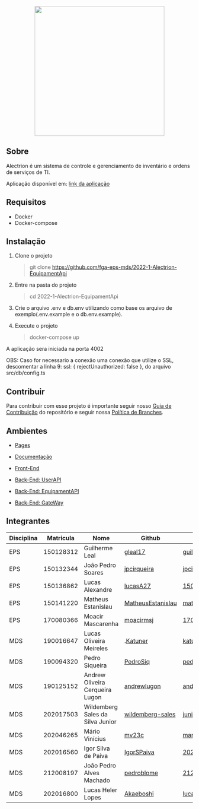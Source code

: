 <div align="center">
    <img src="https://github.com/fga-eps-mds/2022-1-Alectrion-DOC/blob/gh-pages/docs/documentation/Documentos/Identidade%20Visual/S%C3%ADmbolo_Alectrion.png?raw=true" height="350px" width="350px">
</div>

## Sobre

Alectrion é um sistema de controle e gerenciamento de inventário e ordens de serviços de TI.

Aplicação disponível em: [link da aplicação](https://alectrion-front.herokuapp.com/)

## Requisitos

 - Docker
 - Docker-compose

## Instalação

1. Clone o projeto 
    
    > git clone https://github.com/fga-eps-mds/2022-1-Alectrion-EquipamentApi

2. Entre na pasta do projeto
    
    > cd 2022-1-Alectrion-EquipamentApi

3. Crie o arquivo .env e db.env utilizando como base os arquivo de exemplo(.env.example e o db.env.example).

4. Execute o projeto
    
    > docker-compose up

A aplicação sera iniciada na porta 4002

OBS: Caso for necessario a conexão uma conexão que utilize o SSL, descomentar a linha 9: ssl: { rejectUnauthorized: false }, do arquivo src/db/config.ts

## Contribuir
Para contribuir com esse projeto é importante seguir nosso [Guia de Contribuição](docs\documentation\Documentos\guia-contribuicao.md) do repositório e seguir nossa [Política de Branches](docs\documentation\Documentos\politicas-branch.md).

## Ambientes

- [Pages](https://fga-eps-mds.github.io/2022-1-Alectrion-DOC/)

- [Documentação](https://github.com/fga-eps-mds/2022-1-Alectrion-DOC)

- [Front-End](https://github.com/fga-eps-mds/2022-1-Alectrion-FrontEnd)

- [Back-End: UserAPI](https://github.com/fga-eps-mds/2022-1-Alectrion-UserAPI)
  
- [Back-End: EquipamentAPI](https://github.com/fga-eps-mds/2022-1-Alectrion-EquipamentApi) 

- [Back-End: GateWay](https://github.com/fga-eps-mds/2022-1-Alectrion-Gateway) 


## Integrantes

| Disciplina | Matricula | Nome | Github | E-mail |
|------------|-----------|------|--------|--------|
|EPS|150128312|Guilherme Leal|[gleal17](https://github.com/gleal17)|guilhermelml@gmail.com|
|EPS|150132344|João Pedro Soares|[jpcirqueira](https://github.com/jpcirqueira)|jpcirqueira81@gmail.com|
|EPS|150136862|Lucas Alexandre|[lucasA27](https://github.com/lucasA27)|150136862@aluno.unb.br|
|EPS|150141220|Matheus Estanislau|[MatheusEstanislau](https://github.com/MatheusEstanislau)|matheus.estanislau@icloud.com|
|EPS|170080366|Moacir Mascarenha|[moacirmsj](https://github.com/moacirmsj)|170080366@aluno.unb.br|
|MDS|190016647|Lucas Oliveira Meireles|.[Katuner](https://github.com/Katuner)|katunerx@gmail.com|
|MDS|190094320|Pedro Siqueira|[PedroSiq](https://github.com/PedroSiq)|pedroaugustossiqueira@gmail.com|
|MDS|190125152|Andrew Oliveira Cerqueira Lugon|[andrewlugon](https://github.com/andrewlugon)|andrewlugon000@gmail.com|
|MDS|202017503|Wildemberg Sales da Silva Junior|[wildemberg-sales](https://github.com/wildemberg-sales)|junior_sales2010@hotmail.com|
|MDS|202046265|Mário Vinícius|[mv23c](https://github.com/mv23c)|mario.mvbc@gmail.com|
|MDS|202016560|Igor Silva de Paiva|[IgorSPaiva](https://github.com/IgorSPaiva)|202016560@aluno.unb.br|
|MDS|212008197|João Pedro Alves Machado|[pedroblome](https://github.com/pedroblome)|212008197@aluno.unb.br|
|MDS|202016800|Lucas Heler Lopes|[Akaeboshi](https://github.com/Akaeboshi) |lucasheler3@gmail.com| 
